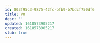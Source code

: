 ```yaml
---
id: 803f95c3-9875-42fc-bfb9-b7bdcf750df6
title: V0
desc: ''
updated: 1618573905217
created: 1618573905217
stub: true
---
```


